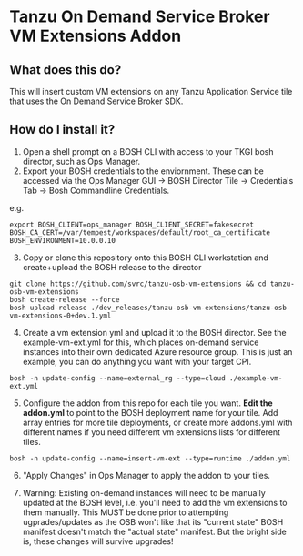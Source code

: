 # Tanzu On Demand Service Broker VM Extensions Addon

## What does this do?

This will insert custom VM extensions on any Tanzu Application Service tile that uses the On Demand Service Broker SDK.


## How do I install it?

1. Open a shell prompt on a BOSH CLI with access to your TKGI bosh director, such as Ops Manager.
2. Export your BOSH credentials to the enviornment.  These can be accessed via the Ops Manager GUI -> BOSH Director Tile -> Credentials Tab -> Bosh Commandline Credentials.    

e.g.
```
export BOSH_CLIENT=ops_manager BOSH_CLIENT_SECRET=fakesecret BOSH_CA_CERT=/var/tempest/workspaces/default/root_ca_certificate  BOSH_ENVIRONMENT=10.0.0.10
```
3. Copy or clone this repository onto this BOSH CLI workstation and create+upload the BOSH release to the director

```
git clone https://github.com/svrc/tanzu-osb-vm-extensions && cd tanzu-osb-vm-extensions
bosh create-release --force
bosh upload-release ./dev_releases/tanzu-osb-vm-extensions/tanzu-osb-vm-extensions-0+dev.1.yml 

```
4. Create a vm extension yml and upload it to the BOSH director.   See the example-vm-ext.yml for this, which places on-demand service instances into their own dedicated Azure resource group.   This is just an example, you can do anything you want with your target CPI. 
```
bosh -n update-config --name=external_rg --type=cloud ./example-vm-ext.yml
```
5. Configure the addon from this repo for each tile you want.   **Edit the addon.yml** to point to the BOSH deployment name for your tile.   Add array entries for more tile deployments, or create more addons.yml with different names if you need different vm extensions lists for different tiles. 
```
bosh -n update-config --name=insert-vm-ext --type=runtime ./addon.yml
```
6. "Apply Changes" in Ops Manager to apply the addon to your tiles.

7. Warning:  Existing on-demand instances will need to be manually updated at the BOSH level, i.e. you'll need to add the vm extensions to them manually.  This MUST be done prior to attempting ugprades/updates as the OSB won't like that its "current state" BOSH manifest doesn't match the "actual state" manifest.   But the bright side is, these changes will survive upgrades!

